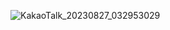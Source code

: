 ![KakaoTalk_20230827_032953029](https://github.com/byunjiin/CodingTest/assets/129635857/0ef3b91b-a565-4a6d-b230-128a8f691360)

